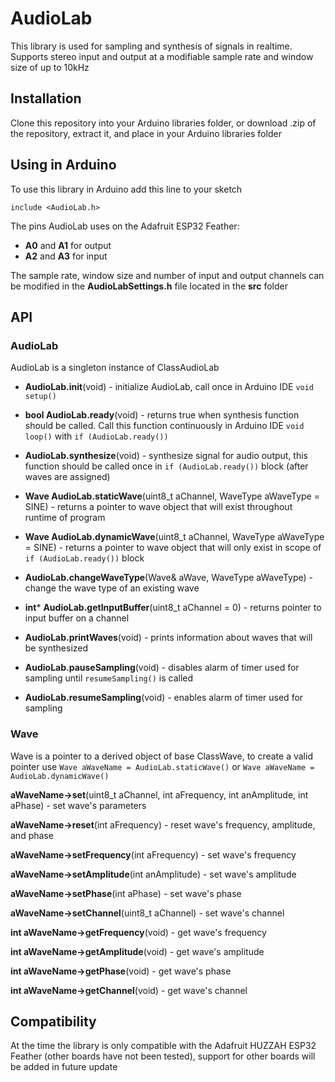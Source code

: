 # AudioLab

This library is used for sampling and synthesis of signals in realtime. Supports stereo input and output at a modifiable sample rate and window size of up to 10kHz

## Installation

Clone this repository into your Arduino libraries folder, or download .zip of the repository, extract it, and place in your Arduino libraries folder

## Using in Arduino

To use this library in Arduino add this line to your sketch 

`include <AudioLab.h>`

The pins AudioLab uses on the Adafruit ESP32 Feather:
* **A0** and **A1** for output
* **A2** and **A3** for input

The sample rate, window size and number of input and output channels can be modified in the **AudioLabSettings.h** file located in the **src** folder

## API

### AudioLab

AudioLab is a singleton instance of ClassAudioLab

* **AudioLab.init**(void) - initialize AudioLab, call once in Arduino IDE `void setup()`

* **bool AudioLab.ready**(void) - returns true when synthesis function should be called. Call this function continuously in Arduino IDE `void loop()` with `if (AudioLab.ready())`

* **AudioLab.synthesize**(void) - synthesize signal for audio output, this function should be called once in `if (AudioLab.ready())` block (after waves are assigned)

* **Wave AudioLab.staticWave**(uint8_t aChannel, WaveType aWaveType = SINE) - returns a pointer to wave object that will exist throughout runtime of program

* **Wave AudioLab.dynamicWave**(uint8_t aChannel, WaveType aWaveType = SINE) - returns a pointer to wave object that will only exist in scope of `if (AudioLab.ready())` block

* **AudioLab.changeWaveType**(Wave& aWave, WaveType aWaveType) - change the wave type of an existing wave

* **int*** **AudioLab.getInputBuffer**(uint8_t aChannel = 0) - returns pointer to input buffer on a channel

* **AudioLab.printWaves**(void) - prints information about waves that will be synthesized

* **AudioLab.pauseSampling**(void) - disables alarm of timer used for sampling until `resumeSampling()` is called

* **AudioLab.resumeSampling**(void) - enables alarm of timer used for sampling

### Wave

Wave is a pointer to a derived object of base ClassWave, to create a valid pointer use `Wave aWaveName = AudioLab.staticWave()` or `Wave aWaveName = AudioLab.dynamicWave()`

**aWaveName->set**(uint8_t aChannel, int aFrequency, int anAmplitude, int aPhase) - set wave's parameters

**aWaveName->reset**(int aFrequency) - reset wave's frequency, amplitude, and phase

**aWaveName->setFrequency**(int aFrequency) - set wave's frequency

**aWaveName->setAmplitude**(int anAmplitude) - set wave's amplitude

**aWaveName->setPhase**(int aPhase) - set wave's phase

**aWaveName->setChannel**(uint8_t aChannel) - set wave's channel

**int aWaveName->getFrequency**(void) - get wave's frequency

**int aWaveName->getAmplitude**(void) - get wave's amplitude

**int aWaveName->getPhase**(void) - get wave's phase

**int aWaveName->getChannel**(void) - get wave's channel

## Compatibility

At the time the library is only compatible with the Adafruit HUZZAH ESP32 Feather (other boards have not been tested), support for other boards will be added in future update